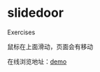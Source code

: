 # slidedoor

Exercises

鼠标在上面滑动，页面会有移动

在线浏览地址：<a href="http://xl87-git.github.io/slidedoor/slidedoor.html">demo</a>
